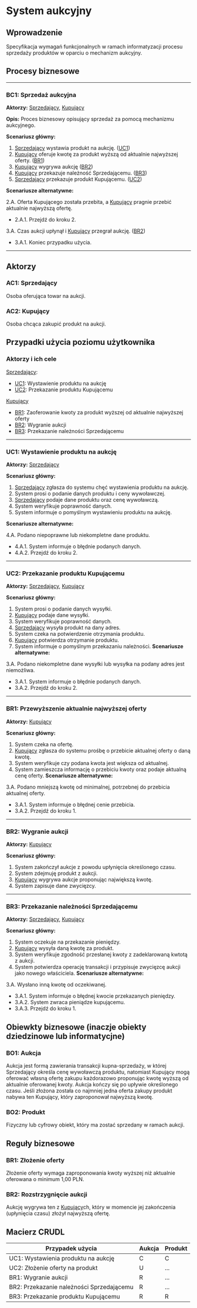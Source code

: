 # System aukcyjny

## Wprowadzenie

Specyfikacja wymagań funkcjonalnych w ramach informatyzacji procesu sprzedaży produktów w oparciu o mechanizm aukcyjny. 

## Procesy biznesowe

---
<a id="bc1"></a>
### BC1: Sprzedaż aukcyjna 

**Aktorzy:** [Sprzedający](#ac1), [Kupujący](#ac2)

**Opis:** Proces biznesowy opisujący sprzedaż za pomocą mechanizmu aukcyjnego.

**Scenariusz główny:**
1. [Sprzedający](#ac1) wystawia produkt na aukcję. ([UC1](#uc1))
2. [Kupujący](#ac2) oferuje kwotę za produkt wyższą od aktualnie najwyższej oferty. ([BR1](#br1))
3. [Kupujący](#ac2) wygrywa aukcję ([BR2](#br2))
4. [Kupujący](#ac2) przekazuje należność Sprzedającemu. ([BR3](#br3))
5. [Sprzedający](#ac1) przekazuje produkt Kupującemu. ([UC2](#uc2))

**Scenariusze alternatywne:** 

2.A. Oferta Kupującego została przebita, a [Kupujący](#ac2) pragnie przebić aktualnie najwyższą ofertę.
* 2.A.1. Przejdź do kroku 2.

3.A. Czas aukcji upłynął i [Kupujący](#ac2) przegrał aukcję. ([BR2](#br2))
* 3.A.1. Koniec przypadku użycia.

---

## Aktorzy

<a id="ac1"></a>
### AC1: Sprzedający

Osoba oferująca towar na aukcji.

<a id="ac2"></a>
### AC2: Kupujący

Osoba chcąca zakupić produkt na aukcji.


## Przypadki użycia poziomu użytkownika

### Aktorzy i ich cele

[Sprzedający](#ac1):
* [UC1](#uc1): Wystawienie produktu na aukcję
* [UC2](#uc2): Przekazanie produktu Kupującemu

[Kupujący](#ac2)
* [BR1](#br1): Zaoferowanie kwoty za produkt wyższej od aktualnie najwyższej oferty
* [BR2](#br2): Wygranie aukcji
* [BR3](#br3): Przekazanie należności Sprzedającemu


---
<a id="uc1"></a>
### UC1: Wystawienie produktu na aukcję

**Aktorzy:** [Sprzedający](#ac1)

**Scenariusz główny:**
1. [Sprzedający](#ac1) zgłasza do systemu chęć wystawienia produktu na aukcję.
2. System prosi o podanie danych produktu i ceny wywoławczej.
3. [Sprzedający](#ac1) podaje dane produktu oraz cenę wywoławczą.
4. System weryfikuje poprawność danych.
5. System informuje o pomyślnym wystawieniu produktu na aukcję.

**Scenariusze alternatywne:** 

4.A. Podano niepoprawne lub niekompletne dane produktu.
* 4.A.1. System informuje o błędnie podanych danych.
* 4.A.2. Przejdź do kroku 2.

---

<a id="uc2"></a>
### UC2: Przekazanie produktu Kupującemu

**Aktorzy:** [Sprzedający](#ac1), [Kupujący](#ac2)

**Scenariusz główny:**
1. System prosi o podanie danych wysyłki.
2. [Kupujący](#ac2) podaje dane wysyłki.
3. System weryfikuje poprawność danych.
4. [Sprzedający](#ac1) wysyła produkt na dany adres.
5. System czeka na potwierdzenie otrzymania produktu.
6. [Kupujący](#ac2) potwierdza otrzymanie produktu.
7. System informuje o pomyślnym przekazaniu należności.
**Scenariusze alternatywne:** 

3.A. Podano niekompletne dane wysyłki lub wysyłka na podany adres jest niemożliwa.
* 3.A.1. System informuje o błędnie podanych danych.
* 3.A.2. Przejdź do kroku 2.

---
<a id="br1"></a>
### BR1: Przewyższenie aktualnie najwyższej oferty

**Aktorzy:** [Kupujący](#ac2)

**Scenariusz główny:**
1. System czeka na ofertę.
2. [Kupujący](#ac2) zgłasza do systemu prośbę o przebicie aktualnej oferty o daną kwotę.
3. System weryfikuje czy podana kwota jest większa od aktualnej.
4. System zamieszcza informację o przebiciu kwoty oraz podaje aktualną cenę oferty.
**Scenariusze alternatywne:** 

3.A. Podano mniejszą kwotę od minimalnej, potrzebnej do przebicia aktualnej oferty.
* 3.A.1. System informuje o błędnej cenie przebicia.
* 3.A.2. Przejdź do kroku 1.

---
<a id="br2"></a>
### BR2: Wygranie aukcji

**Aktorzy:** [Kupujący](#ac2)

**Scenariusz główny:**
1. System zakończył aukcje z powodu upłynięcia określonego czasu.
2. System zdejmuję produkt z aukcji.
3. [Kupujący](#ac2) wygrywa aukcje proponując największą kwotę.
4. System zapisuje dane zwycięzcy.

---
<a id="br3"></a>
### BR3: Przekazanie należności Sprzedającemu

**Aktorzy:** [Sprzedający](#ac1), [Kupujący](#ac2)

**Scenariusz główny:**
1. System oczekuje na przekazanie pieniędzy.
2. [Kupujący](#ac2) wysyła daną kwotę za produkt.
3. System weryfikuje zgodność przesłanej kwoty z zadeklarowaną kwtotą z aukcji.
4. System potwierdza operację transakcji i przypisuje zwycięzcę aukcji jako nowego właściciela.
**Scenariusze alternatywne:** 

3.A. Wysłano inną kwotę od oczekiwanej.
* 3.A.1. System informuje o błędnej kwocie przekazanych pieniędzy.
* 3.A.2. System zwraca pieniądze kupującemu.
* 3.A.3. Przejdź do kroku 1.


## Obiewkty biznesowe (inaczje obiekty dziedzinowe lub informatycjne)

### BO1: Aukcja

Aukcja jest formą zawierania transakcji kupna-sprzedaży, w której Sprzedający określa cenę wywoławczą produktu, natomiast Kupujący mogą oferować własną ofertę zakupu każdorazowo proponując kwotę wyższą od aktualnie oferowanej kwoty. Aukcja kończy się po upływie określonego czasu. Jeśli złożona została co najmniej jedna oferta zakupy produkt nabywa ten Kupujący, który zaproponował najwyższą kwotę. 

### BO2: Produkt

Fizyczny lub cyfrowy obiekt, który ma zostać sprzedany w ramach aukcji.

## Reguły biznesowe

<a id="br1"></a>
### BR1: Złożenie oferty

Złożenie oferty wymaga zaproponowania kwoty wyższej niż aktualnie oferowana o minimum 1,00 PLN.


<a id="br2"></a>
### BR2: Rozstrzygnięcie aukcji

Aukcję wygrywa ten z [Kupujący](#ac2)ch, który w momencie jej zakończenia (upłynięcia czasu) złożył najwyższą ofertę.

## Macierz CRUDL


| Przypadek użycia                                  | Aukcja | Produkt |
| ------------------------------------------------- | ------ | ------- |
| UC1: Wystawienia produktu na aukcję               |    C   |    C    |
| UC2: Złożenie oferty na produkt                   |    U   |   ...   |
| BR1: Wygranie aukcji                              |    R   |   ...   |
| BR2: Przekazanie należności Sprzedającemu	        |    R   |   ...   |
| BR3: Przekazanie produktu Kupującemu              |    R   |    R    |
